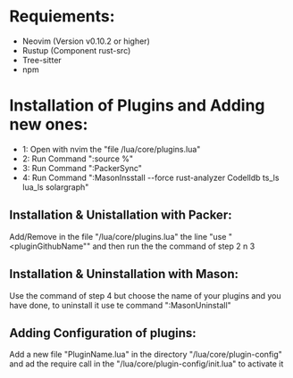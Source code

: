# Requiements:
- Neovim (Version v0.10.2 or higher)
- Rustup (Component rust-src)
- Tree-sitter
- npm

# Installation of Plugins and Adding new ones:
- 1: Open with nvim the "file /lua/core/plugins.lua"
- 2: Run Command ":source %"
- 3: Run Command ":PackerSync"
- 4: Run Command ":MasonInsstall --force rust-analyzer Codelldb ts_ls lua_ls solargraph"
## Installation & Unistallation with Packer:
Add/Remove in the file "/lua/core/plugins.lua" the line "use "<pluginGithubName"" and then run the the command of step 2 n 3

## Installation & Uninstallation with Mason:
Use the command of step 4 but choose the name of your plugins and you have done, to uninstall it use te command ":MasonUninstall"

## Adding Configuration of plugins:
Add a new file "PluginName.lua" in the directory "/lua/core/plugin-config" and ad the require call in the "/lua/core/plugin-config/init.lua" to activate it
